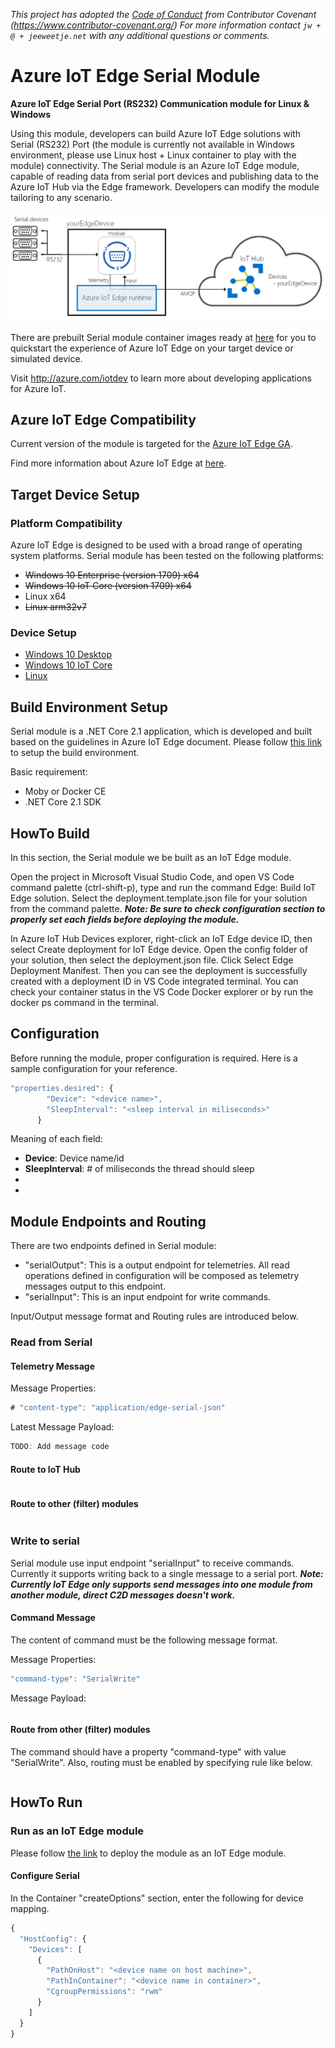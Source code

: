 *This project has adopted the [Code of Conduct](CODE_OF_CONDUCT.md) from Contributor Covenant (https://www.contributor-covenant.org/) For more information contact ```jw + @ + jeeweetje.net``` with any additional questions or comments.*

# Azure IoT Edge Serial Module
**Azure IoT Edge Serial Port (RS232) Communication module for Linux & Windows**

Using this module, developers can build Azure IoT Edge solutions with Serial (RS232) Port (the module is currently not available in Windows environment, please use Linux host + Linux container to play with the module) connectivity. The Serial module is an Azure IoT Edge module, capable of reading data from serial port devices and publishing data to the Azure IoT Hub via the Edge framework. Developers can modify the module tailoring to any scenario.

![Azure IoT Edge Serial Module Architecture](docs/images/architecture-with-logo.png)

There are prebuilt Serial module container images ready at [here]() for you to quickstart the experience of Azure IoT Edge on your target device or simulated device.

Visit http://azure.com/iotdev to learn more about developing applications for Azure IoT.

## Azure IoT Edge Compatibility
Current version of the module is targeted for the [Azure IoT Edge GA](https://azure.microsoft.com/en-us/blog/azure-iot-edge-generally-available-for-enterprise-grade-scaled-deployments/).

Find more information about Azure IoT Edge at [here](https://docs.microsoft.com/en-us/azure/iot-edge/how-iot-edge-works).

## Target Device Setup
### Platform Compatibility
Azure IoT Edge is designed to be used with a broad range of operating system platforms. Serial module has been tested on the following platforms:

- ~~Windows 10 Enterprise (version 1709) x64~~
- ~~Windows 10 IoT Core (version 1709) x64~~
- Linux x64
- ~~Linux arm32v7~~

### Device Setup
- [Windows 10 Desktop](https://docs.microsoft.com/en-us/azure/iot-edge/quickstart)
- [Windows 10 IoT Core](https://docs.microsoft.com/en-us/azure/iot-edge/how-to-install-iot-core)
- [Linux](https://docs.microsoft.com/en-us/azure/iot-edge/quickstart-linux)

## Build Environment Setup
Serial module is a .NET Core 2.1 application, which is developed and built based on the guidelines in Azure IoT Edge document. Please follow [this link](https://docs.microsoft.com/en-us/azure/iot-edge/tutorial-csharp-module) to setup the build environment.

Basic requirement:

- Moby or Docker CE
- .NET Core 2.1 SDK

## HowTo Build
In this section, the Serial module we be built as an IoT Edge module.

Open the project in Microsoft Visual Studio Code, and open VS Code command palette (ctrl-shift-p), type and run the command Edge: Build IoT Edge solution. Select the deployment.template.json file for your solution from the command palette.
__*Note: Be sure to check configuration section to properly set each fields before deploying the module.*__

In Azure IoT Hub Devices explorer, right-click an IoT Edge device ID, then select Create deployment for IoT Edge device. Open the config folder of your solution, then select the deployment.json file. Click Select Edge Deployment Manifest. Then you can see the deployment is successfully created with a deployment ID in VS Code integrated terminal. You can check your container status in the VS Code Docker explorer or by run the docker ps command in the terminal.

## Configuration
Before running the module, proper configuration is required. Here is a sample configuration for your reference.

```javascript
"properties.desired": {
        "Device": "<device name>",
        "SleepInterval": "<sleep interval in miliseconds>"
      }
```

Meaning of each field:

- **Device**: Device name/id
- **SleepInterval**: # of miliseconds the thread should sleep
- 
- 

## Module Endpoints and Routing
There are two endpoints defined in Serial module:

- "serialOutput": This is a output endpoint for telemetries. All read operations defined in configuration will be composed as telemetry messages output to this endpoint.
- "serialInput": This is an input endpoint for write commands.

Input/Output message format and Routing rules are introduced below.

### Read from Serial
#### Telemetry Message
Message Properties:

```javascript
# "content-type": "application/edge-serial-json"
```

Latest Message Payload:

```javascript
TODO: Add message code
```

#### Route to IoT Hub
```javascript

```

#### Route to other (filter) modules
```javascript

```

### Write to serial
Serial module use input endpoint "serialInput" to receive commands. Currently it supports writing back to a single message to a serial port.
__*Note: Currently IoT Edge only supports send messages into one module from another module, direct C2D messages doesn't work.*__

#### Command Message
The content of command must be the following message format.

Message Properties:

```javascript
"command-type": "SerialWrite"
```
Message Payload:

```javascript

```

#### Route from other (filter) modules
The command should have a property "command-type" with value "SerialWrite". Also, routing must be enabled by specifying rule like below.

```javascript

```

## HowTo Run
### Run as an IoT Edge module
Please follow [the link](https://docs.microsoft.com/en-us/azure/iot-edge/tutorial-csharp-module) to deploy the module as an IoT Edge module.

#### Configure Serial
In the Container "createOptions" section, enter the following for device mapping.

```javascript
{
  "HostConfig": {
    "Devices": [
      {
        "PathOnHost": "<device name on host machine>",
        "PathInContainer": "<device name in container>",
        "CgroupPermissions": "rwm"
      }
    ]
  }
}
```
